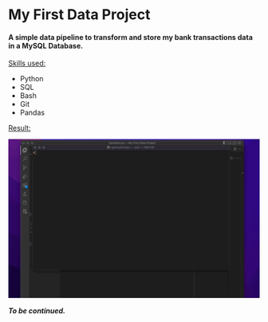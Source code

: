 <h1>My First Data Project</h1>

<h4>A simple data pipeline to transform and store my bank transactions data in a MySQL Database.</h4>

<ins>Skills used:</ins>
- Python
- SQL
- Bash
- Git
- Pandas


<ins>Result:</ins>

<img src='result.gif'>


<b><em>To be continued.</em></b>